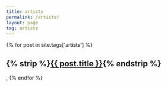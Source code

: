 ```yaml
---
title: artists
permalink: /artists/
layout: page
tag: artists
---
```



{% for post in site.tags['artists'] %}
<h2>{% strip %}<a class="post-link" href="{{ post.url }}">{{ post.title }}</a>{% endstrip %}</h2>,
{% endfor %}
